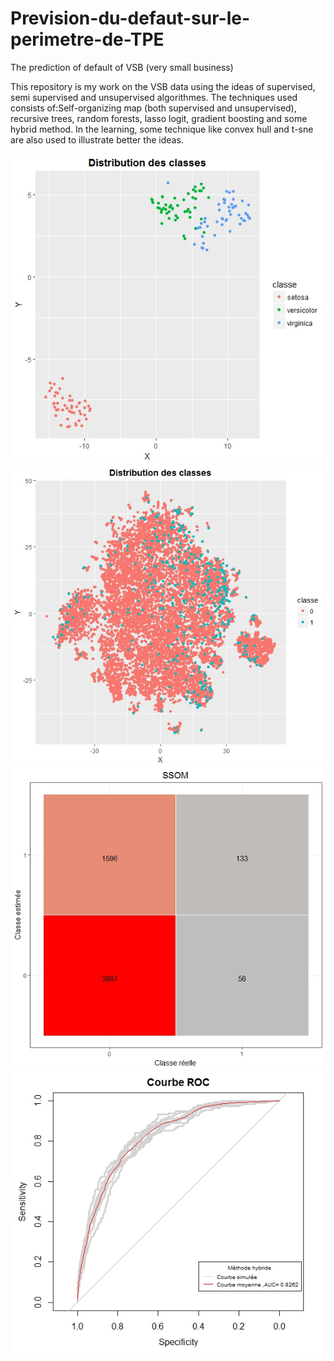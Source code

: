 # Prevision-du-defaut-sur-le-perimetre-de-TPE
The prediction of default of VSB (very small business)

This repository is my work on the VSB data using the ideas of supervised, semi supervised and unsupervised algorithmes. The techniques used consists of:Self-organizing map (both supervised and unsupervised), recursive trees, random forests, lasso logit, gradient boosting and some hybrid method. In the learning, some technique like convex hull and t-sne are also used to illustrate better the ideas.

![](https://github.com/XKSH/Prevision-du-defaut-sur-le-perimetre-de-TPE/blob/master/Result/iris.jpeg)
![](https://github.com/XKSH/Prevision-du-defaut-sur-le-perimetre-de-TPE/blob/master/Result/def.jpeg)
![](https://github.com/XKSH/Prevision-du-defaut-sur-le-perimetre-de-TPE/blob/master/Result/ssom%20confusion.jpeg)
![](https://github.com/XKSH/Prevision-du-defaut-sur-le-perimetre-de-TPE/blob/master/Result/cross-mh-glmtes.jpeg)
